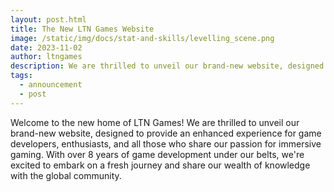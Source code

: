 ```yaml
---
layout: post.html
title: The New LTN Games Website
image: /static/img/docs/stat-and-skills/levelling_scene.png
date: 2023-11-02
author: ltngames
description: We are thrilled to unveil our brand-new website, designed to provide an enhanced experience for game developers, enthusiasts, and all those who share our passion for immersive gaming.
tags:
  - announcement
  - post
---
```


Welcome to the new home of LTN Games! We are thrilled to unveil our brand-new website,
designed to provide an enhanced experience for game developers, enthusiasts, and all
those who share our passion for immersive gaming. With over 8 years of game development
under our belts, we're excited to embark on a fresh journey and share our wealth of
knowledge with the global community.